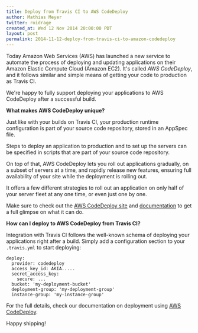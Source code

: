 ```yaml
---
title: Deploy from Travis CI to AWS CodeDeploy
author: Mathias Meyer
twitter: roidrage
created_at: Wed 12 Nov 2014 20:00:00 PDT
layout: post
permalink: 2014-11-12-deploy-from-travis-ci-to-amazon-codedeploy
---
```

Today Amazon Web Services (AWS) has launched a new service to automate the process of deploying and updating applications on their Amazon Elastic Compute Cloud (Amazon EC2). It's called *AWS CodeDeploy*, and it follows similar and simple means of getting your code to production as Travis CI.

We're happy to fully support deploying your applications to AWS CodeDeploy after a successful build.

**What makes AWS CodeDeploy unique?**

Just like with your builds on Travis CI, your production runtime configuration is part of your source code repository, stored in an AppSpec file.

Steps to deploy an application to production and to set up the servers can be specified in scripts that are part of your source code repository.

On top of that, AWS CodeDeploy lets you roll out applications gradually, on a subset of servers at a time, and rapidly release new features, ensuring full availability of your site while the deployment is rolling out.

It offers a few different strategies to roll out an application on only half of your server fleet at any one time, or even just one by one.

Make sure to check out the [AWS CodeDeploy site](http://aws.amazon.com/codedeploy/) and [documentation](http://aws.amazon.com/documentation/codedeploy/) to get a full glimpse on what it can do.

**How can I deploy to AWS CodeDeploy from Travis CI?**

Integration with Travis CI follows the well-known schema of deploying your applications right after a build. Simply add a configuration section to your `.travis.yml` to start deploying:


    deploy:
      provider: codedeploy
      access_key_id: AKIA.....
      secret_access_key:
        secure: ...
      bucket: 'my-deployment-bucket'
      deployment-group: 'my-deployment-group'
      instance-group: 'my-instance-group'

For the full details, check our documentation on deployment using [AWS CodeDeploy](http://docs.travis-ci.com/user/deployment/codedeploy).

Happy shipping!

